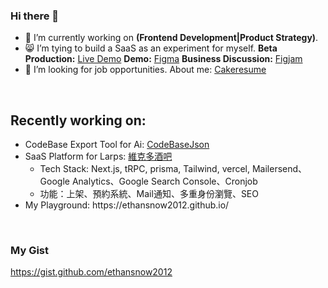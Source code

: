 ### Hi there 👋

- 🔭 I’m currently working on <strong>(Frontend Development|Product Strategy)</strong>.
- 😸 I’m tying to build a SaaS as an experiment for myself.
  <strong>Beta Production:</strong> [Live Demo](https://www.victorbar.tw/)
  <strong>Demo:</strong> [Figma](https://www.figma.com/community/file/1275811777291513761/My-Figma-Practice)
  <strong>Business Discussion:</strong> [Figjam](https://www.figma.com/file/GsuKkcL5QnMYYuoZKwlbLt/Demo%3A-Business-Discussion-game-platform?type=whiteboard&node-id=0-1&t=TIKgLJDiRrRpZuJL-0)
- 🔭 I’m looking for job opportunities. About me: [Cakeresume](https://www.cakeresume.com/ethansnow)
<br>


## Recently working on:


<ul>
  <li>
    CodeBase Export Tool for Ai: <a href="https://github.com/ethansnow2012/CodeBaseJson">CodeBaseJson</a>
  </li>
  <li>
    SaaS Platform for Larps: <a href="https://www.victorbar.tw/">維克多酒吧</a>
    <ul>
      <li>
        Tech Stack: Next.js, tRPC, prisma, Tailwind, vercel, Mailersend、Google Analytics、Google Search Console、Cronjob
      </li>
      <li>
        功能：上架、預約系統、Mail通知、多重身份瀏覽、SEO
      </li>
    </ul>    
  </li>
  <li>
  My Playground: https://ethansnow2012.github.io/
  </li>
</ul>

<br>
<!-- <div style="color:grey">
### Good Old Days(not maintaining):
 <div>React: </div>
  <ul>
  <li>
    https://github.com/ethansnow2012/ethansnow2012.github.io
  </li>
  <li>
    https://github.com/ethansnow2012/rdrag-rdrop
  </li>
  </ul>
  <div>Fun Experiments: </div>
<ul>
  <li>
    https://github.com/ethansnow2012/zooming.js
  </li>
  <li>
    https://github.com/ethansnow2012/AshenOne.js
  </li>
  <li>
    https://github.com/ethansnow2012/recole
  </li>
</ul>

<div>Or Demos:</div>
<ul>
  <li>
    https://ethansnow2012.github.io/A6KyMKQiSIg1CmuVWVEw0Od3NVh1
  </li>
  <li>
    https://ethansnow2012.github.io/rdrag-rdrop
  </li>
  <li>
    https://ethansnow2012.github.io/recole_guide
  </li>
</ul>
</div> -->


### My Gist
https://gist.github.com/ethansnow2012



<!--
**ethansnow2012/ethansnow2012** is a ✨ _special_ ✨ repository because its `README.md` (this file) appears on your GitHub profile.

Here are some ideas to get you started:


- 💬 Ask me about ...
- 📫 How to reach me: ...
- 😄 Pronouns: ...
- ⚡ Fun fact: ...
- 🤔 I’m looking for help with ...
-->




